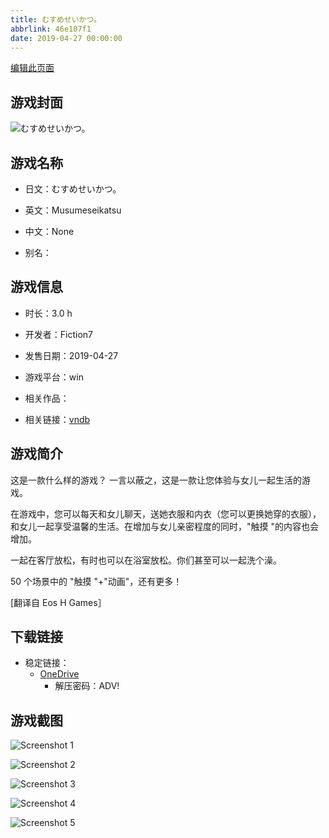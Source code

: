 ```yaml
---
title: むすめせいかつ。
abbrlink: 46e107f1
date: 2019-04-27 00:00:00
---
```

[编辑此页面](https://github.com/ACG-3/ADV3-source/blob/main/source/_posts/games/%E3%82%80%E3%81%99%E3%82%81%E3%81%9B%E3%81%84%E3%81%8B%E3%81%A4%E3%80%82.md)

## 游戏封面

![むすめせいかつ。](https://pan.timero.xyz/d/onedrive/img_lib_001/%E3%82%80%E3%81%99%E3%82%81%E3%81%9B%E3%81%84%E3%81%8B%E3%81%A4%E3%80%82_cover.avif)


## 游戏名称

- 日文：むすめせいかつ。
- 英文：Musumeseikatsu
- 中文：None

- 别名：


## 游戏信息

- 时长：3.0 h
- 开发者：Fiction7
- 发售日期：2019-04-27
- 游戏平台：win
- 相关作品：

- 相关链接：[vndb](https://vndb.org/v28218)


## 游戏简介

这是一款什么样的游戏？
一言以蔽之，这是一款让您体验与女儿一起生活的游戏。

在游戏中，您可以每天和女儿聊天，送她衣服和内衣（您可以更换她穿的衣服），和女儿一起享受温馨的生活。在增加与女儿亲密程度的同时，"触摸 "的内容也会增加。

一起在客厅放松，有时也可以在浴室放松。你们甚至可以一起洗个澡。

50 个场景中的 "触摸 "+"动画"，还有更多！

[翻译自 Eos H Games］


## 下载链接

- 稳定链接：
    - [OneDrive](https://pan.timero.xyz/onedrive/adv_lib_001/%E3%82%80%E3%81%99%E3%82%81%E3%81%9B%E3%81%84%E3%81%8B%E3%81%A4%E3%80%82)
        - 解压密码：ADV!



## 游戏截图


![Screenshot 1](https://pan.timero.xyz/d/onedrive/img_lib_001/%E3%82%80%E3%81%99%E3%82%81%E3%81%9B%E3%81%84%E3%81%8B%E3%81%A4%E3%80%82_Screenshot_1.avif)

![Screenshot 2](https://pan.timero.xyz/d/onedrive/img_lib_001/%E3%82%80%E3%81%99%E3%82%81%E3%81%9B%E3%81%84%E3%81%8B%E3%81%A4%E3%80%82_Screenshot_2.avif)

![Screenshot 3](https://pan.timero.xyz/d/onedrive/img_lib_001/%E3%82%80%E3%81%99%E3%82%81%E3%81%9B%E3%81%84%E3%81%8B%E3%81%A4%E3%80%82_Screenshot_3.avif)

![Screenshot 4](https://pan.timero.xyz/d/onedrive/img_lib_001/%E3%82%80%E3%81%99%E3%82%81%E3%81%9B%E3%81%84%E3%81%8B%E3%81%A4%E3%80%82_Screenshot_4.avif)

![Screenshot 5](https://pan.timero.xyz/d/onedrive/img_lib_001/%E3%82%80%E3%81%99%E3%82%81%E3%81%9B%E3%81%84%E3%81%8B%E3%81%A4%E3%80%82_Screenshot_5.avif)

